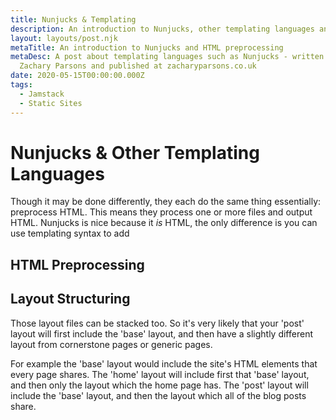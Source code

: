 ```yaml
---
title: Nunjucks & Templating
description: An introduction to Nunjucks, other templating languages and HTML preprocessing
layout: layouts/post.njk
metaTitle: An introduction to Nunjucks and HTML preprocessing
metaDesc: A post about templating languages such as Nunjucks - written by
  Zachary Parsons and published at zacharyparsons.co.uk
date: 2020-05-15T00:00:00.000Z
tags:
  - Jamstack
  - Static Sites
---
```


# Nunjucks & Other Templating Languages

Though it may be done differently, they each do the same thing essentially: preprocess HTML. This means they process one or more files and output HTML. Nunjucks is nice because it *is* HTML, the only difference is you can use templating syntax to add

## HTML Preprocessing


## Layout Structuring

Those layout files can be stacked too. So it's very likely that your 'post' layout will first include the 'base' layout, and then have a slightly different layout from cornerstone pages or generic pages.

For example the 'base' layout would include the site's HTML elements that every page shares. The 'home' layout will include first that 'base' layout, and then only the layout which the home page has. The 'post' layout will include the 'base' layout, and then the layout which all of the blog posts share.

